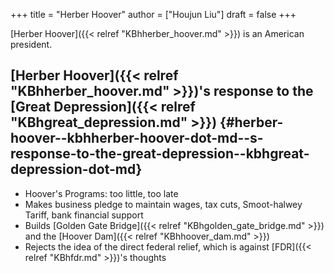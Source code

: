 +++
title = "Herber Hoover"
author = ["Houjun Liu"]
draft = false
+++

[Herber Hoover]({{< relref "KBhherber_hoover.md" >}}) is an American president.


## [Herber Hoover]({{< relref "KBhherber_hoover.md" >}})'s response to the [Great Depression]({{< relref "KBhgreat_depression.md" >}}) {#herber-hoover--kbhherber-hoover-dot-md--s-response-to-the-great-depression--kbhgreat-depression-dot-md}

-   Hoover's Programs: too little, too late
-   Makes business pledge to maintain wages, tax cuts, Smoot-halwey Tariff, bank financial support
-   Builds [Golden Gate Bridge]({{< relref "KBhgolden_gate_bridge.md" >}}) and the [Hoover Dam]({{< relref "KBhhoover_dam.md" >}})
-   Rejects the idea of the direct federal relief, which is against [FDR]({{< relref "KBhfdr.md" >}})'s thoughts